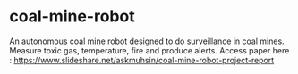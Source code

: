 # coal-mine-robot
An autonomous coal mine robot designed to do surveillance in coal mines.  Measure toxic gas, temperature, fire and produce alerts.
Access paper here : https://www.slideshare.net/askmuhsin/coal-mine-robot-project-report
